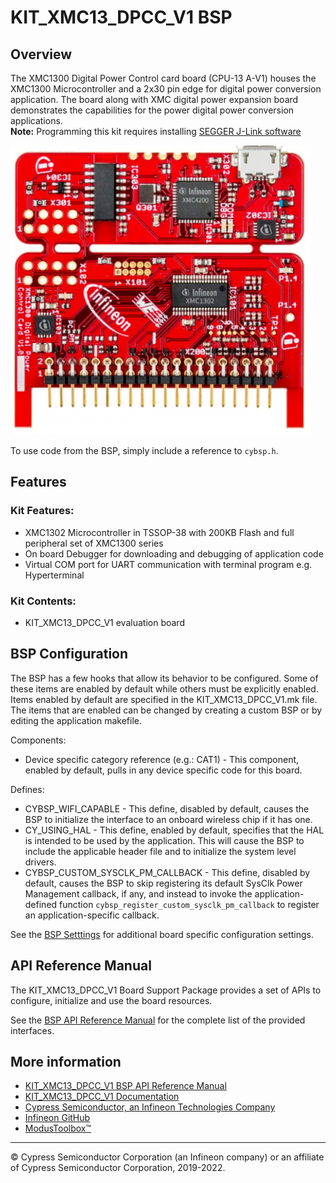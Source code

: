 # KIT_XMC13_DPCC_V1 BSP

## Overview

The XMC1300 Digital Power Control card board (CPU-13 A-V1) houses the XMC1300 Microcontroller and a 2x30 pin edge for digital power conversion application. The board along with XMC digital power expansion board demonstrates the capabilities for the power digital power conversion applications.     
**Note:**
Programming this kit requires installing 
[SEGGER J-Link software](https://www.segger.com/downloads/jlink/#J-LinkSoftwareAndDocumentationPack)

![](docs/html/board.png)

To use code from the BSP, simply include a reference to `cybsp.h`.

## Features

### Kit Features:

* XMC1302 Microcontroller in TSSOP-38 with 200KB Flash and full peripheral set of XMC1300 series
* On board Debugger for downloading and debugging of application code
* Virtual COM port for UART communication with terminal program e.g. Hyperterminal

### Kit Contents:

* KIT_XMC13_DPCC_V1 evaluation board

## BSP Configuration

The BSP has a few hooks that allow its behavior to be configured. Some of these items are enabled by default while others must be explicitly enabled. Items enabled by default are specified in the KIT_XMC13_DPCC_V1.mk file. The items that are enabled can be changed by creating a custom BSP or by editing the application makefile.

Components:
* Device specific category reference (e.g.: CAT1) - This component, enabled by default, pulls in any device specific code for this board.

Defines:
* CYBSP_WIFI_CAPABLE - This define, disabled by default, causes the BSP to initialize the interface to an onboard wireless chip if it has one.
* CY_USING_HAL - This define, enabled by default, specifies that the HAL is intended to be used by the application. This will cause the BSP to include the applicable header file and to initialize the system level drivers.
* CYBSP_CUSTOM_SYSCLK_PM_CALLBACK - This define, disabled by default, causes the BSP to skip registering its default SysClk Power Management callback, if any, and instead to invoke the application-defined function `cybsp_register_custom_sysclk_pm_callback` to register an application-specific callback.



See the [BSP Setttings][settings] for additional board specific configuration settings.

## API Reference Manual

The KIT_XMC13_DPCC_V1 Board Support Package provides a set of APIs to configure, initialize and use the board resources.

See the [BSP API Reference Manual][api] for the complete list of the provided interfaces.

## More information
* [KIT_XMC13_DPCC_V1 BSP API Reference Manual][api]
* [KIT_XMC13_DPCC_V1 Documentation](https://www.infineon.com/dgdl/Infineon-XMC1300_DigitaPowerControlCard_UserManual-UM-v01_00-EN.pdf?fileId=5546d4625185e0e201518be86d193e29)
* [Cypress Semiconductor, an Infineon Technologies Company](http://www.cypress.com)
* [Infineon GitHub](https://github.com/infineon)
* [ModusToolbox™](https://www.cypress.com/products/modustoolbox-software-environment)

[api]: https://infineon.github.io/TARGET_KIT_XMC13_DPCC_V1/html/modules.html
[settings]: https://infineon.github.io/TARGET_KIT_XMC13_DPCC_V1/html/md_bsp_settings.html

---
© Cypress Semiconductor Corporation (an Infineon company) or an affiliate of Cypress Semiconductor Corporation, 2019-2022.